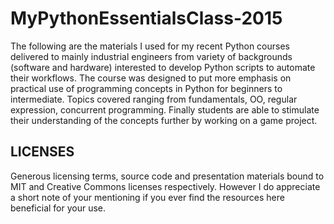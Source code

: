 # MyPythonEssentialsClass-2015

The following are the materials I used for my recent Python courses delivered to mainly industrial engineers from variety of backgrounds (software and hardware) interested to develop Python scripts to automate their workflows. The course was designed to put more emphasis on practical use of programming concepts in Python for beginners to intermediate. Topics covered ranging from fundamentals, OO, regular expression, concurrent programming. Finally students are able to stimulate their understanding of the concepts further by working on a game project.  

## LICENSES

Generous licensing terms, source code and presentation materials bound to MIT and Creative Commons licenses respectively. However I do appreciate a short note of your mentioning if you ever find the resources here beneficial for your use.
